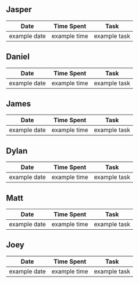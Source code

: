 ## Jasper
Date | Time Spent | Task
--- | --- | --- |
example date | example time | example task
## Daniel
Date | Time Spent | Task
--- | --- | --- |
example date | example time | example task
## James
Date | Time Spent | Task
--- | --- | --- |
example date | example time | example task
## Dylan
Date | Time Spent | Task
--- | --- | --- |
example date | example time | example task
## Matt
Date | Time Spent | Task
--- | --- | --- |
example date | example time | example task
## Joey
Date | Time Spent | Task
--- | --- | --- |
example date | example time | example task
